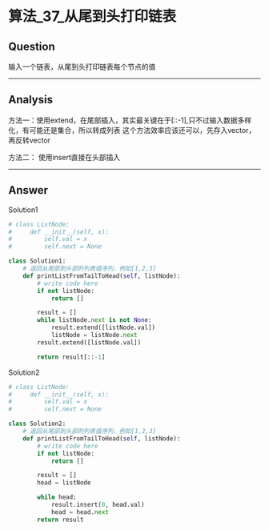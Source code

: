 # 算法_37_从尾到头打印链表


## Question
输入一个链表，从尾到头打印链表每个节点的值

----

## Analysis
方法一：使用extend，在尾部插入，其实最关键在于[::-1],只不过输入数据多样化，有可能还是集合，所以转成列表
这个方法效率应该还可以，先存入vector，再反转vector

方法二： 使用insert直接在头部插入

----

## Answer
Solution1
```python
# class ListNode:
#     def __init__(self, x):
#         self.val = x
#         self.next = None

class Solution1:
    # 返回从尾部到头部的列表值序列，例如[1,2,3]
    def printListFromTailToHead(self, listNode):
        # write code here
        if not listNode:
            return []

        result = []
        while listNode.next is not None:
            result.extend([listNode.val])
            listNode = listNode.next
        result.extend([listNode.val])

        return result[::-1]
```

Solution2
```python
# class ListNode:
#     def __init__(self, x):
#         self.val = x
#         self.next = None

class Solution2:
    # 返回从尾部到头部的列表值序列，例如[1,2,3]
    def printListFromTailToHead(self, listNode):
        # write code here
        if not listNode:
            return []

        result = []
        head = listNode

        while head:
            result.insert(0, head.val)
            head = head.next
        return result
```